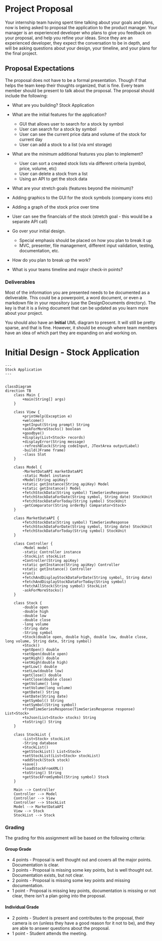 # Project Proposal

Your internship team having spent time talking about your goals and plans, now is being asked to proposal the application to the product manager. Your manager is an experienced developer who plans to give you feedback on your proposal, and help you refine your ideas. Since they are an experienced developer, they expect the conversation to be in depth, and will be asking questions about your design, your timeline, and your plans for the final project.

## Proposal Expectations

The proposal does not have to be a formal presentation. Though if that helps the team keep their thoughts organized, that is fine. Every team member should be present to talk about the proposal. The proposal should include the following:

* What are you building? Stock Application
* What are the initial features for the application?

  * GUI that allows user to search for a stock by symbol
  * User can search for a stock by symbol
  * User can see the current price data and volume of the stock for current day
  * User can add a stock to a list (via xml storage)

* What are the *minimum* additional features you plan to implement?

  * User can sort a created stock lists via different criteria (symbol, price, volume, etc)
  * User can delete a stock from a list
  * Using an API to get the stock data

* What are your stretch goals (features beyond the minimum)?

* Adding graphics to the GUI for the stock symbols (company icons etc)
* Adding a graph of the stock price over time
* User can see the financials of the stock (stretch goal - this would be a separate API call)

* Go over your initial design.

  * Special emphasis should be placed on how you plan to break it up
  * MVC, presenter, file management, different input validation, testing, documentation, etc.

* How do you plan to break up the work?

* What is your teams timeline and major check-in points?

### Deliverables

Most of the information you are presented needs to be documented as a deliverable. This could be a powerpoint, a word document, or even a markdown file in your repository (use the DesignDocuments directory). The key is that it is a living document that can be updated as you learn more about your project.

You should also have an **Initial** UML diagram to present. It will still be pretty sparse, and that is fine. However, it should be enough where team members have an idea of which part they are expanding on and working on.

# Initial Design - Stock Application

```mermaid
---
Stock Application
---


classDiagram
direction TB
    class Main {
        +main(String[] args)
    }

    class View {
        +printHelp(Exception e)
        +welcome()
        +getInput(String prompt) String
        +askForMoreStocks() boolean
        +goodbye()
        +display(List<Stock> records)
        +displayError(String message)
        -refreshBlock(String codeInput, JTextArea outputLabel)
        -build(JFrame frame)
        -class Slot
    }

    class Model {
        -MarketDataAPI marketDataAPI
        -static Model instance
        +Model(String apiKey)
        +static getInstance(String apiKey) Model
        +static getInstance() Model
        +fetchStockData(String symbol) TimeSeriesResponse
        +fetchStockDataForDate(String symbol, String date) StockUnit
        +fetchStockDataForToday(String symbol) StockUnit
        -getComparator(String orderBy) Comparator<Stock>
    }

    class MarketDataAPI {
        +fetchStockData(String symbol) TimeSeriesResponse
        +fetchStockDataForDate(String symbol, String date) StockUnit
        +fetchStockDataForToday(String symbol) StockUnit
    }

    class Controller {
        -Model model
        -static Controller instance
        -StockList stockList
        +Controller(String apiKey)
        +static getInstance(String apiKey) Controller
        +static getInstance() Controller
        +run()
        +fetchAndDisplayStockDataForDate(String symbol, String date)
        +fetchAndDisplayStockDataForToday(String symbol)
        +fetchAllStock(String symbol) StockList
        -askForMoreStocks()
    }

    class Stock {
        -double open
        -double high
        -double low
        -double close
        -long volume
        -String date
        -String symbol
        +Stock(double open, double high, double low, double close, long volume, String date, String symbol)
        +Stock()
        +getOpen() double
        +setOpen(double open)
        +getHigh() double
        +setHigh(double high)
        +getLow() double
        +setLow(double low)
        +getClose() double
        +setClose(double close)
        +getVolume() long
        +setVolume(long volume)
        +getDate() String
        +setDate(String date)
        +getSymbol() String
        +setSymbol(String symbol)
        +fromTimeSeriesResponse(TimeSeriesResponse response) List<Stock>
        +toJson(List<Stock> stocks) String
        +toString() String
    }

    class StockList {
        -List<Stock> stockList
        -String database
        +StockList()
        +getStockList() List<Stock>
        +setStockList(List<Stock> stockList)
        +addStock(Stock stock)
        +save()
        +loadStockFromXML()
        +toString() String
        +getStockFromSymbol(String symbol) Stock
    }

    Main --> Controller
    Controller --> Model
    Controller --> View
    Controller --> StockList
    Model --> MarketDataAPI
    View --> Stock
    StockList --> Stock
```

### Grading

The grading for this assignment will be based on the following criteria:

#### Group Grade

* 4 points - Proposal is well thought out and covers all the major points. Documentation is clear.
* 3 points - Proposal is missing some key points, but is well thought out. Documentation exists, but not clear.
* 2 points - Proposal is missing some key points and missing documentation.
* 1 point - Proposal is missing key points, documentation is missing or not clear, there isn't a plan going into the proposal.

#### Individual Grade

* 2 points - Student is present and contributes to the proposal, their camera is on (unless they have a good reason for it not to be), and they are able to answer questions about the proposal.
* 1 point - Student attends the meeting.
